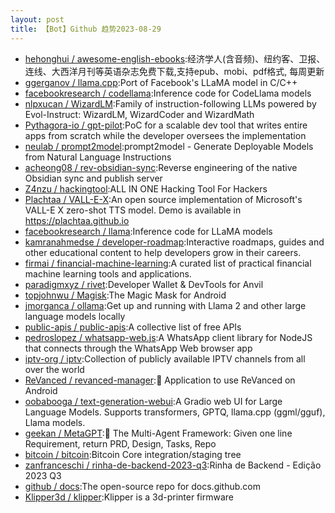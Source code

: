 ```yaml
---
layout: post
title: 【Bot】Github 趋势2023-08-29
---
```


* [hehonghui / awesome-english-ebooks](https://github.com/hehonghui/awesome-english-ebooks):经济学人(含音频)、纽约客、卫报、连线、大西洋月刊等英语杂志免费下载,支持epub、mobi、pdf格式, 每周更新
* [ggerganov / llama.cpp](https://github.com/ggerganov/llama.cpp):Port of Facebook's LLaMA model in C/C++
* [facebookresearch / codellama](https://github.com/facebookresearch/codellama):Inference code for CodeLlama models
* [nlpxucan / WizardLM](https://github.com/nlpxucan/WizardLM):Family of instruction-following LLMs powered by Evol-Instruct: WizardLM, WizardCoder and WizardMath
* [Pythagora-io / gpt-pilot](https://github.com/Pythagora-io/gpt-pilot):PoC for a scalable dev tool that writes entire apps from scratch while the developer oversees the implementation
* [neulab / prompt2model](https://github.com/neulab/prompt2model):prompt2model - Generate Deployable Models from Natural Language Instructions
* [acheong08 / rev-obsidian-sync](https://github.com/acheong08/rev-obsidian-sync):Reverse engineering of the native Obsidian sync and publish server
* [Z4nzu / hackingtool](https://github.com/Z4nzu/hackingtool):ALL IN ONE Hacking Tool For Hackers
* [Plachtaa / VALL-E-X](https://github.com/Plachtaa/VALL-E-X):An open source implementation of Microsoft's VALL-E X zero-shot TTS model. Demo is available in https://plachtaa.github.io
* [facebookresearch / llama](https://github.com/facebookresearch/llama):Inference code for LLaMA models
* [kamranahmedse / developer-roadmap](https://github.com/kamranahmedse/developer-roadmap):Interactive roadmaps, guides and other educational content to help developers grow in their careers.
* [firmai / financial-machine-learning](https://github.com/firmai/financial-machine-learning):A curated list of practical financial machine learning tools and applications.
* [paradigmxyz / rivet](https://github.com/paradigmxyz/rivet):Developer Wallet & DevTools for Anvil
* [topjohnwu / Magisk](https://github.com/topjohnwu/Magisk):The Magic Mask for Android
* [jmorganca / ollama](https://github.com/jmorganca/ollama):Get up and running with Llama 2 and other large language models locally
* [public-apis / public-apis](https://github.com/public-apis/public-apis):A collective list of free APIs
* [pedroslopez / whatsapp-web.js](https://github.com/pedroslopez/whatsapp-web.js):A WhatsApp client library for NodeJS that connects through the WhatsApp Web browser app
* [iptv-org / iptv](https://github.com/iptv-org/iptv):Collection of publicly available IPTV channels from all over the world
* [ReVanced / revanced-manager](https://github.com/ReVanced/revanced-manager):💊 Application to use ReVanced on Android
* [oobabooga / text-generation-webui](https://github.com/oobabooga/text-generation-webui):A Gradio web UI for Large Language Models. Supports transformers, GPTQ, llama.cpp (ggml/gguf), Llama models.
* [geekan / MetaGPT](https://github.com/geekan/MetaGPT):🌟 The Multi-Agent Framework: Given one line Requirement, return PRD, Design, Tasks, Repo
* [bitcoin / bitcoin](https://github.com/bitcoin/bitcoin):Bitcoin Core integration/staging tree
* [zanfranceschi / rinha-de-backend-2023-q3](https://github.com/zanfranceschi/rinha-de-backend-2023-q3):Rinha de Backend - Edição 2023 Q3
* [github / docs](https://github.com/github/docs):The open-source repo for docs.github.com
* [Klipper3d / klipper](https://github.com/Klipper3d/klipper):Klipper is a 3d-printer firmware
